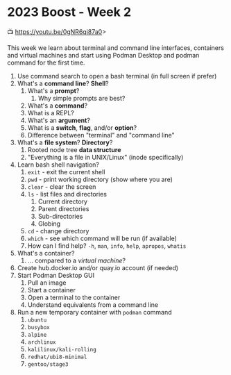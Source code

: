 # 2023 Boost - Week 2

📺 <https://youtu.be/0gNR6qj87a0>>

This week we learn about terminal and command line interfaces, containers and virtual machines and start using Podman Desktop and podman command for the first time.

1. Use command search to open a bash terminal (in full screen if prefer)
2. What's a **command line**? **Shell**?
    1. What's a **prompt**?
        1. Why simple prompts are best?
    2. What's a **command**?
    3. What is a REPL?
    4. What's an **argument**?
    5. What is a **switch**, **flag**, and/or  **option**?
    6. Difference between "terminal" and "command line"
3. What's a **file system**? **Directory**?
    1. Rooted node tree **data structure**
    2. "Everything is a file in UNIX/Linux" (inode specifically)
4. Learn bash shell navigation?
    1. `exit` - exit the current shell
    2. `pwd` - print working directory (show where you are)
    3. `clear` - clear the screen
    4. `ls` - list files and directories
        1. Current directory
        2. Parent directories
        3. Sub-directories
        4. Globing
    5. `cd` - change directory
    6. `which` - see which command will be run (if available)
    7. How can I find help? `-h`, `man`, `info`, `help`, `apropos`, `whatis`
5. What's a container?
    1. ... compared to a *virtual machine*?
6. Create hub.docker.io and/or quay.io account (if needed)
7. Start Podman Desktop GUI
    1. Pull an image
    2. Start a container
    3. Open a terminal to the container
    4. Understand equivalents from a command line
8. Run a new temporary container with `podman` command
    1. `ubuntu`
    2. `busybox`
    3. `alpine`
    4. `archlinux`
    5. `kalilinux/kali-rolling`
    6. `redhat/ubi8-minimal`
    7. `gentoo/stage3`


